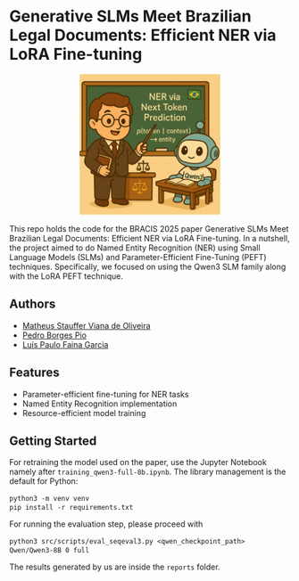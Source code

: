 # Generative SLMs Meet Brazilian Legal Documents: Efficient NER via LoRA Fine-tuning

<p align="center">
    <img src="imgs/ner_teaching.png" alt="NER Teaching Example" width="50%">
</p>

This repo holds the code for the BRACIS 2025 paper Generative SLMs Meet Brazilian Legal Documents: Efficient NER via LoRA Fine-tuning. In a nutshell, the project aimed to do Named Entity Recognition (NER) using Small Language Models (SLMs) and Parameter-Efficient Fine-Tuning (PEFT) techniques. Specifically, we focused on using the Qwen3 SLM family along with the LoRA PEFT technique.

## Authors

- [Matheus Stauffer Viana de Oliveira](http://lattes.cnpq.br/3634456971616689)
- [Pedro Borges Pio](http://lattes.cnpq.br/0113233013099102)
- [Luís Paulo Faina Garcia](https://lpfgarcia.github.io/index/index.html)

## Features
- Parameter-efficient fine-tuning for NER tasks
- Named Entity Recognition implementation
- Resource-efficient model training

## Getting Started

For retraining the model used on the paper, use the Jupyter Notebook namely after `training_qwen3-full-8b.ipynb`. The library management is the default for Python:

```
python3 -m venv venv
pip install -r requirements.txt
```

For running the evaluation step, please proceed with

```
python3 src/scripts/eval_seqeval3.py <qwen_checkpoint_path> Qwen/Qwen3-8B 0 full
```

The results generated by us are inside the `reports` folder.